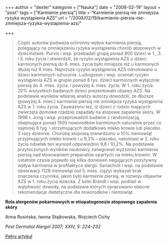+++
author = "dexter"
kategorie = ["Nauka"]
date = "2008-02-19"
layout = "post"
tags = ["Karmienie piersią"]
title = "Karmienie piersią nie zmniejsza ryzyka wystąpienia AZS"
url = "/2008/02/19/karmienie-piersia-nie-zmniejsza-ryzyka-wystapienia-azs/"

+++

> Część autorów podważa ochronny wpływ karmienia piersią, polegający na zmniejszeniu ryzyka wystąpienia chorób atopowych w dzieciństwie. Purvis i wsp. przebadali grupę ponad 800 dzieci w 1., 3. i 5. roku życia i stwierdzili, że ryzyko wystąpienia AZS u dzieci karmionych piersią do 6. mies. życia było mniejsze niż u karmionych dłużej niż 6 mies. Najniższe ryzyko wystąpienia AZS odnotowano u dzieci karmionych sztucznie. Ludvigsson i wsp. oceniali ryzyko wystąpienia AZS w grupie ponad 8 tys. dzieci karmionych wyłącznie piersią do 4. mies. życia. i powyżej 4. mies. życia. W 1. roku życia 20% wszystkich badanych dzieci prezentowało objawy AZS. Na podstawie wyników własnej analizy autorzy dowodzili, że dłuższe (powyżej 4. mies.) karmienie piersią nie zmniejsza ryzyka wystąpienia AZS w 1. roku życia. Zauważono też, iż dzieci z rodzin mających zwierzęta domowe rzadziej zapadały na atopowe zapalenie skóry. W 1998 r. Jong i wsp. przeprowadzili badanie z randomizacją, obejmujące ponad 1500 noworodków karmionych naturalnie przez co najmniej 6 tyg. i otrzymujących dodatkowo mleko krowie lub placebo 3 razy dziennie. Chorobę atopową stwierdzono u 10% niemowląt przyjmujących mleko krowie i u 9,3% – placebo, natomiast w 2. roku życia odsetek ten wynosił odpowiednio 9,6 i 10,2%. Na podstawie przytoczonych wyników naukowcy zanegowali wyższość karmienia piersią nad stosowaniem preparatów opartych na mleku krowim. W ostatnim czasie pojawiło się kilka doniesień negujących pozytywny wpływ karmienia w profilaktyce alergii. Sariachvili i wsp. na podstawie obserwacji 1128 niemowląt (od 5. mies. ciąży) wykazali brak znaczenia czynnika, jakim było karmienie piersią, w rozwoju objawów AZS w 1. roku życia dziecka. Z kolei Brandt i wsp. poddali w wątpliwość dowody, na podstawie których opracowano obecne rekomendacje dietetyczne dla noworodków i niemowląt.

**Rola alergenów pokarmowych w etiopatogenezie atopowego zapalenia skóry**
  
Anna Rosińska, Iwona Stajkowska, Wojciech Cichy
  
_Post Dermatol Alergol 2007; XXIV, 5: 224–232_
  
[Pełny artykuł][1]

 [1]: http://termedia.pl/showpdf.php?article_id=9154&filename=Rola%20alergenow.pdf&priority=1